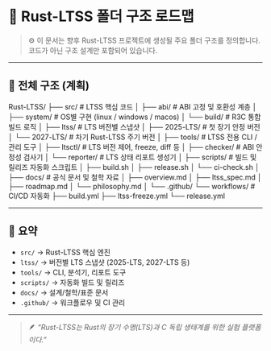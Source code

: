 
# 📁 Rust-LTSS 폴더 구조 로드맵

> ⚙️ 이 문서는 향후 Rust-LTSS 프로젝트에 생성될 주요 폴더 구조를 정의합니다.  
> 코드가 아닌 구조 설계만 포함되어 있습니다.

---

## 🧩 전체 구조 (계획)




Rust-LTSS/
├── src/                  # LTSS 핵심 코드
│   ├── abi/              # ABI 고정 및 호환성 계층
│   ├── system/           # OS별 구현 (linux / windows / macos)
│   └── build/            # R3C 통합 빌드 로직
│
├── ltss/                 # LTS 버전별 스냅샷
│   ├── 2025-LTS/         # 첫 장기 안정 버전
│   └── 2027-LTS/         # 차기 Rust-LTSS 주기 버전
│
├── tools/                # LTSS 전용 CLI / 관리 도구
│   ├── ltsctl/           # LTS 버전 제어, freeze, diff 등
│   ├── checker/          # ABI 안정성 검사기
│   └── reporter/         # LTS 상태 리포트 생성기
│
├── scripts/              # 빌드 및 릴리즈 자동화 스크립트
│   ├── build.sh
│   ├── release.sh
│   └── ci-check.sh
│
├── docs/                 # 공식 문서 및 철학 자료
│   ├── overview.md
│   ├── ltss_spec.md
│   ├── roadmap.md
│   └── philosophy.md
│
└── .github/
└── workflows/        # CI/CD 자동화
├── build.yml
├── ltss-freeze.yml
└── release.yml



---

## 🧠 요약

- `src/` → Rust-LTSS 핵심 엔진  
- `ltss/` → 버전별 LTS 스냅샷 (2025-LTS, 2027-LTS 등)  
- `tools/` → CLI, 분석기, 리포트 도구  
- `scripts/` → 자동화 빌드 및 릴리즈  
- `docs/` → 설계/철학/표준 문서  
- `.github/` → 워크플로우 및 CI 관리

---

> 🪶 *“Rust-LTSS는 Rust의 장기 수명(LTS)과 C 독립 생태계를 위한 실험 플랫폼이다.”*




